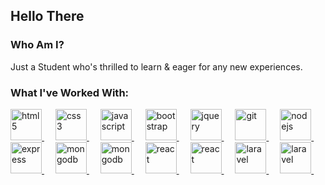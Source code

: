 ## Hello There

### Who Am I?
Just a Student who's thrilled to learn & eager for any new experiences.

### What I've Worked With:

<a href="https://developer.mozilla.org/en-US/docs/Web/HTML"> 
    <img src="https://cdn.jsdelivr.net/gh/devicons/devicon/icons/html5/html5-plain-wordmark.svg" alt="html5" width="50" height="50"/>
</a> &emsp;
<a href="https://developer.mozilla.org/en-US/docs/Web/CSS"> 
    <img src="https://cdn.jsdelivr.net/gh/devicons/devicon/icons/css3/css3-plain-wordmark.svg" alt="css3" width="50" height="50"/> 
</a> &emsp;
<a href="https://developer.mozilla.org/en-US/docs/Web/JavaScript">
    <img src="https://cdn.jsdelivr.net/gh/devicons/devicon/icons/javascript/javascript-original.svg" alt="javascript" width="50" height="50"/>
</a> &emsp;
<a href="https://getbootstrap.com/">
    <img src="https://cdn.jsdelivr.net/gh/devicons/devicon/icons/bootstrap/bootstrap-original.svg" alt="bootstrap" width="50" height="50"/>
</a> &emsp;
<a href="https://jquery.com/">
    <img src="https://cdn.jsdelivr.net/gh/devicons/devicon/icons/jquery/jquery-plain-wordmark.svg" alt="jquery" width="50" height="50"/> 
</a> &emsp;
<a href="https://git-scm.com/doc">
    <img src="https://cdn.jsdelivr.net/gh/devicons/devicon/icons/git/git-plain-wordmark.svg" alt="git" width="50" height="50"/>
</a> &emsp;
<a href="https://nodejs.org/docs/latest/api/">
    <img src="https://static-00.iconduck.com/assets.00/node-js-icon-454x512-nztofx17.png" alt="nodejs" width="50" height="50"/> 
</a> &emsp;
<a href="https://expressjs.com/">
    <img src="https://icongr.am/devicon/express-original.svg?size=128&color=db9e9e" alt="express" width="50" height="50"/>
</a> &emsp;
<a href="https://www.mongodb.com/">
    <img src="https://cdn.jsdelivr.net/gh/devicons/devicon/icons/mongodb/mongodb-original.svg" alt="mongodb" width="50" height="50"/>
</a> &emsp;
<a href="https://www.mysql.com/">
    <img src="https://cdn.jsdelivr.net/gh/devicons/devicon@latest/icons/mysql/mysql-original-wordmark.svg" alt="mongodb" width="50" height="50"/>
</a> &emsp;
<a href="https://react.dev/">
    <img src="https://cdn.jsdelivr.net/gh/devicons/devicon/icons/react/react-original.svg" alt="react" width="50" height="50"/>
</a> &emsp;
<a href="https://www.postman.com/">
    <img src="https://www.cdnlogo.com/logos/p/20/postman.svg" alt="react" width="50" height="50"/>
</a> &emsp;
<a href="https://www.php.net/">
    <img src="https://cdn.jsdelivr.net/gh/devicons/devicon@latest/icons/php/php-original.svg" alt="laravel" width="50" height="50"/>
</a> &emsp;
<a href="https://laravel.com/">
    <img src="https://cdn.jsdelivr.net/gh/devicons/devicon@latest/icons/laravel/laravel-original.svg" alt="laravel" width="50" height="50"/>
</a> &emsp;
